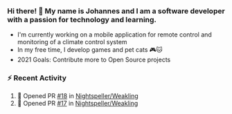 ### Hi there! 👋 My name is Johannes and I am a software developer with a passion for technology and learning.   
- I'm currently working on a mobile application for remote control and monitoring of a climate control system
- In my free time, I develop games and pet cats 🎮🐱
- 2021 Goals: Contribute more to Open Source projects

### :zap: Recent Activity
<!--START_SECTION:activity-->
1. 💪 Opened PR [#18](https://github.com/Nightspeller/Weakling/pull/18) in [Nightspeller/Weakling](https://github.com/Nightspeller/Weakling)
2. 💪 Opened PR [#17](https://github.com/Nightspeller/Weakling/pull/17) in [Nightspeller/Weakling](https://github.com/Nightspeller/Weakling)
<!--END_SECTION:activity-->
